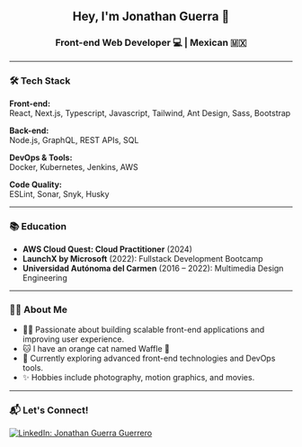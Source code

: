 <h2 align="center">Hey, I'm Jonathan Guerra 🙂</h2>
<h3 align="center">Front-end Web Developer 💻 | Mexican 🇲🇽</h3>

---

### 🛠️ Tech Stack

**Front-end:**  
React, Next.js, Typescript, Javascript, Tailwind, Ant Design, Sass, Bootstrap  

**Back-end:**  
Node.js, GraphQL, REST APIs, SQL

**DevOps & Tools:**  
Docker, Kubernetes, Jenkins, AWS

**Code Quality:**  
ESLint, Sonar, Snyk, Husky  

---

### 📚 Education

- **AWS Cloud Quest: Cloud Practitioner** (2024)  
- **LaunchX by Microsoft** (2022): Fullstack Development Bootcamp  
- **Universidad Autónoma del Carmen** (2016 – 2022): Multimedia Design Engineering  

---

### 👨‍💻 About Me
 
- 👨‍💻 Passionate about building scalable front-end applications and improving user experience.  
- 🐱 I have an orange cat named Waffle 🧇
- 🌱 Currently exploring advanced front-end technologies and DevOps tools.  
- ✨ Hobbies include photography, motion graphics, and movies.  


---

### 📬 Let's Connect!

[![LinkedIn: Jonathan Guerra Guerrero](https://img.shields.io/badge/Connect%20on-LinkedIn-0077B5?style=flat-square&logo=linkedin&logoColor=white)](https://www.linkedin.com/in/jonathan-guerragro/)

